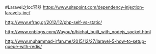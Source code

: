 #Laravel之Ioc容器
https://www.sitepoint.com/dependency-injection-laravels-ioc/

http://www.efrag.gr/2012/12/php-self-vs-static/

http://www.cnblogs.com/Wayou/p/hichat_built_with_nodejs_socket.html

http://www.muhammad-irfan.me/2015/12/27/laravel-5-how-to-setup-queue-with-redis/
